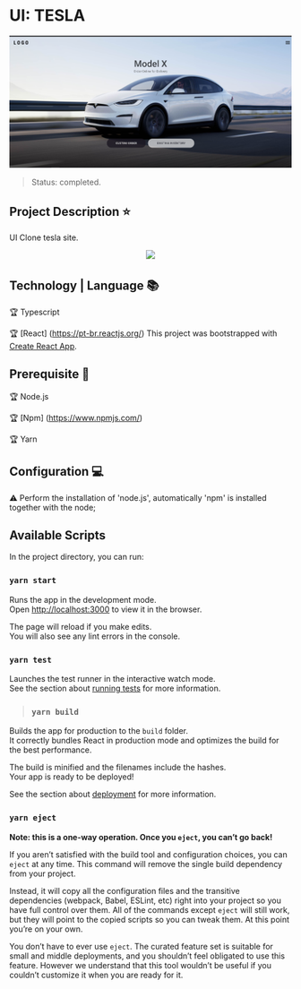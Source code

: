 # UI: TESLA
<p align="center">
  <img src="https://github.com/nando-cezar/repository-img/blob/master/ui-clone-tesla-1.PNG">
</p>

> Status: completed.

## Project Description :star:

UI Clone tesla site.

<p align="center">
  <img src="https://github.com/nando-cezar/repository-img/blob/master/ui-clone-tesla-2.PNG">
</p>

## Technology | Language :books:

:trophy: Typescript

:trophy: [React] (https://pt-br.reactjs.org/)
This project was bootstrapped with [Create React App](https://github.com/facebook/create-react-app).

 ## Prerequisite :memo:
 
:trophy: Node.js

:trophy: [Npm] (https://www.npmjs.com/)

:trophy: Yarn


## Configuration :computer:

:warning: Perform the installation of 'node.js', automatically 'npm' is installed together with the node;

## Available Scripts

In the project directory, you can run:

### `yarn start`

Runs the app in the development mode.\
Open [http://localhost:3000](http://localhost:3000) to view it in the browser.

The page will reload if you make edits.\
You will also see any lint errors in the console.

### `yarn test`

Launches the test runner in the interactive watch mode.\
See the section about [running tests](https://facebook.github.io/create-react-app/docs/running-tests) for more information.

> ### `yarn build`

Builds the app for production to the `build` folder.\
It correctly bundles React in production mode and optimizes the build for the best performance.

The build is minified and the filenames include the hashes.\
Your app is ready to be deployed!

See the section about [deployment](https://facebook.github.io/create-react-app/docs/deployment) for more information.

### `yarn eject`

**Note: this is a one-way operation. Once you `eject`, you can’t go back!**

If you aren’t satisfied with the build tool and configuration choices, you can `eject` at any time. This command will remove the single build dependency from your project.

Instead, it will copy all the configuration files and the transitive dependencies (webpack, Babel, ESLint, etc) right into your project so you have full control over them. All of the commands except `eject` will still work, but they will point to the copied scripts so you can tweak them. At this point you’re on your own.

You don’t have to ever use `eject`. The curated feature set is suitable for small and middle deployments, and you shouldn’t feel obligated to use this feature. However we understand that this tool wouldn’t be useful if you couldn’t customize it when you are ready for it.

